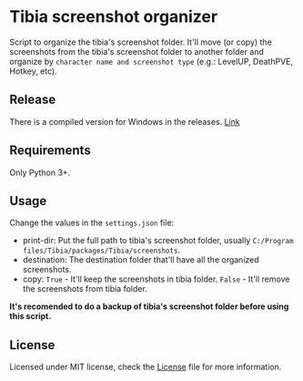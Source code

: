 # Tibia screenshot organizer

Script to organize the tibia's screenshot folder. It'll move (or copy) the screenshots from the tibia's screenshot folder to another folder and organize by `character name and screenshot type` (e.g.: LevelUP, DeathPVE, Hotkey, etc).

## Release

There is a compiled version for Windows in the releases. [Link](https://github.com/eHonnef/tibia-screenshot-organizer/releases/tag/1.0.1)

## Requirements

Only Python 3+.

## Usage

Change the values in the `settings.json` file:

- print-dir: Put the full path to tibia's screenshot folder, usually `C:/Program files/Tibia/packages/Tibia/screenshots`.
- destination: The destination folder that'll have all the organized screenshots.
- copy: `True` - It'll keep the screenshots in tibia folder. `False` - It'll remove the screenshots from tibia folder.

**It's recomended to do a backup of tibia's screenshot folder before using this script.**

## License

Licensed under MIT license, check the [License](LICENSE) file for more information.
